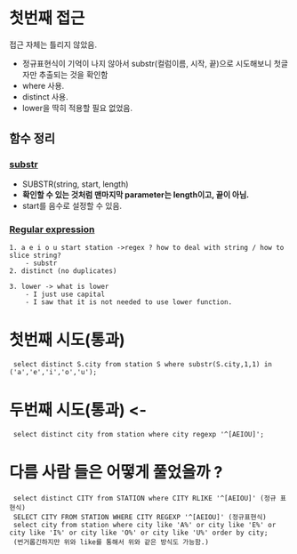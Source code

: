 # 첫번째 접근

접근 자체는 틀리지 않았음. 
- 정규표현식이 기억이 나지 않아서 substr(컬럼이름, 시작, 끝)으로 시도해보니 첫글자만 추출되는 것을 확인함
- where 사용.
- distinct 사용.
- lower을 딱히 적용할 필요 없었음.

## 함수 정리
### [substr](https://www.w3schools.com/sql/func_mysql_substr.asp)

- SUBSTR(string, start, length) 
- **확인할 수 있는 것처럼 맨마지막 parameter는 length이고, 끝이 아님.**
- start를 음수로 설정할 수 있음.

### [Regular expression](https://dev.mysql.com/doc/refman/8.0/en/regexp.html)


```
1. a e i o u start station ->regex ? how to deal with string / how to slice string? 
    - substr
2. distinct (no duplicates) 

3. lower -> what is lower
    - I just use capital
    - I saw that it is not needed to use lower function. 
```

# 첫번째 시도(통과)
```
 select distinct S.city from station S where substr(S.city,1,1) in ('a','e','i','o','u'); 
```
 
 # 두번째 시도(통과) <- 
``` 
 select distinct city from station where city regexp '^[AEIOU]'; 
```
 
 
 # 다름 사람 들은 어떻게 풀었을까 ?
```
 select distinct CITY from STATION where CITY RLIKE '^[AEIOU]' (정규 표현식)
 SELECT CITY FROM STATION WHERE CITY REGEXP '^[AEIOU]' (정규표현식)
 select city from station where city like 'A%' or city like 'E%' or city like 'I%' or city like 'O%' or city like 'U%' order by city;
 (번거롭긴하지만 위와 like를 통해서 위와 같은 방식도 가능함.)
```
 
